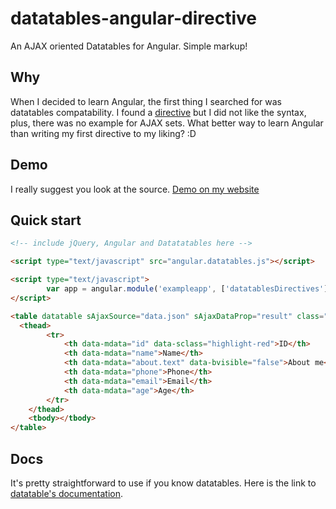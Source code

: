 datatables-angular-directive
============================

An AJAX oriented Datatables for Angular. Simple markup!

## Why

When I decided to learn Angular, the first thing I searched for was datatables compatability. I found a [directive](https://groups.google.com/forum/#!topic/angular/vM2DEMK_NMA) but I did not like the syntax, plus, there was no example for AJAX sets. What better way to learn Angular than writing my first directive to my liking? :D

## Demo

I really suggest you look at the source.
[Demo on my website](http://maktouch.net/github/maktouch/datatables-ajax-angular/examples.html)

## Quick start

```html
<!-- include jQuery, Angular and Datatatables here -->

<script type="text/javascript" src="angular.datatables.js"></script>

<script type="text/javascript">
		var app = angular.module('exampleapp', ['datatablesDirectives']);
</script>

<table datatable sAjaxSource="data.json" sAjaxDataProp="result" class="table table-striped table-bordered">
  <thead>
		<tr>
			<th data-mdata="id" data-sclass="highlight-red">ID</th>
			<th data-mdata="name">Name</th>
			<th data-mdata="about.text" data-bvisible="false">About me</th>
			<th data-mdata="phone">Phone</th>
			<th data-mdata="email">Email</th>
			<th data-mdata="age">Age</th>
		</tr>
	</thead>
	<tbody></tbody>
</table>
```


## Docs 

It's pretty straightforward to use if you know datatables. Here is the link to [datatable's documentation](http://datatables.net/usage/).

